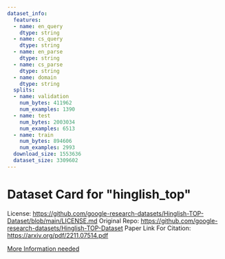 ```yaml
---
dataset_info:
  features:
  - name: en_query
    dtype: string
  - name: cs_query
    dtype: string
  - name: en_parse
    dtype: string
  - name: cs_parse
    dtype: string
  - name: domain
    dtype: string
  splits:
  - name: validation
    num_bytes: 411962
    num_examples: 1390
  - name: test
    num_bytes: 2003034
    num_examples: 6513
  - name: train
    num_bytes: 894606
    num_examples: 2993
  download_size: 1553636
  dataset_size: 3309602
---
```

# Dataset Card for "hinglish_top"

License: https://github.com/google-research-datasets/Hinglish-TOP-Dataset/blob/main/LICENSE.md
Original Repo: https://github.com/google-research-datasets/Hinglish-TOP-Dataset
Paper Link For Citation: https://arxiv.org/pdf/2211.07514.pdf

[More Information needed](https://github.com/huggingface/datasets/blob/main/CONTRIBUTING.md#how-to-contribute-to-the-dataset-cards)